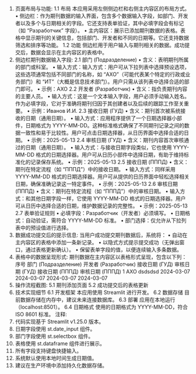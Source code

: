 1. 页面布局与功能:
1.1 布局
本应用采用左侧侧边栏和右侧主内容区的布局方式。
• 侧边栏：作为期刊数据的输入界面，包含多个数据输入字段，如部门、开发者以及多个与日期相关的字段。它还支持表单验证，其中必填字段会有标记（如 “Разработчик” 字段）。
• 主内容区：展示已添加期刊数据的表格。表格中显示期刊的关键信息，包括部门、开发者和不同的日期等。它还支持数据筛选和排序等功能。
1.2 功能
侧边栏用于用户输入与期刊相关的数据。成功提交后，数据会显示在主内容区的表格中。
2. 侧边栏期刊数据输入字段:
2.1 部门 (Подразделение)
• 含义：表明期刊所属的部门或科室。
• 输入方式：输入方式：用户可从下拉列表中选择预设选项，这些选项通常包括不同部门的名称，如 “АХО”（可能代表某个特定的行政或业务部门）和 “ИТ”（大概是信息技术部门）。用户只需从该列表中选择合适的部门即可。
• 示例：АХО
2.2 开发者 (Разработчик)
• 含义：指负责期刊内容的主要人员。
• 输入方式：这是一个文本输入字段，用户必须手动输入姓名。作为必填字段，它对于准确将期刊归因于其创建者以及后续的跟踪工作至关重要。
• 示例：Иванов И.И.
2.3 接收日期 (ГУД)
• 含义：期刊首次被系统接收的日期（通用日期）。
• 输入方式：应用程序提供了一个日期选择器小部件，日期格式为 YYYY-MM-DD。这种标准格式确保了不同期刊记录之间的数据一致性和易于比较性。用户可点击日期选择器，从日历界面中选择合适的日期。
• 示例：2025-05-13
2.4 审核日期 (ГУД)
• 含义：期刊内容首次审核通过的日期（通用日期）。
• 输入方式：与接收日期字段类似，它也使用 YYYY-MM-DD 格式的日期选择器。用户可从日历小部件中选择日期，有助于维持标准化的记录保存系统。
• 示例：2025-05-13
2.5 接收日期 (ПППД)
• 含义：期刊在特定流程（如 “ПППД”）中的接收日期。
• 输入方式：同样采用 YYYY-MM-DD 格式的日期选择器。用户可从提供的日历界面中轻松选择相关日期，确保准确记录这一特定事件。
• 示例：2025-05-13
2.6 审核日期 (ПППД)
• 含义：期刊在特定流程（如 “ПППД”）中的审核日期。
• 输入方式：和其他日期字段一样，它使用 YYYY-MM-DD 格式的日期选择器。用户可从日历中选择合适的日期，维护数据记录的完整性。
• 示例：2025-05-13
2.7 表单验证规则
• 必填字段：Разработчик（开发者）必须填写。
• 日期格式：自动验证，需符合 YYYY-MM-DD 标准。
• 部门选择：仅允许从下拉列表中的预设值进行选择。
3. 数据成功提交后的提示信息:
当用户成功提交期刊数据后，系统将：
• 自动在主内容区的表格中添加一条新记录。
• 以隐式方式提示提交成功（无弹出窗口，通过表格更新确认）。
• 保留表单字段的值，以便连续输入多条数据。
4. 表格中的数据呈现形式:
期刊数据在主内容区以表格形式呈现，包含以下列：
序号
部门 (Подразделение)
开发者 (Разработчик)
接收日期 (ГУД)
审核日期 (ГУД)
接收日期 (ПППД)
审核日期 (ПППД)
1
АХО
dsdsdsd
2024-03-07
2024-03-07
2024-03-07
2024-03-07
5. 操作流程截图:
5.1 期刊添加页面
5.2 成功提交后的表格更新
6. 技术实现细节
6.1 开发框架
本应用使用 Streamlit 进行开发。
6.2 数据存储
目前数据存储在内存中，建议未来连接数据库。
6.3 部署
应用在本地运行（localhost:8501）。
6.4 日期格式
使用的日期格式为 YYYY-MM-DD，符合 ISO 8601 标准。
注释:
1. 代码实现基于 Streamlit v1.25.0 版本。
2. 日期字段使用 st.date_input 组件。
3. 部门字段使用 st.selectbox 组件。
4. 表格使用 st.dataframe 组件进行展示。
5. 所有字段支持键盘快捷输入。
6. 系统默认使用本地时间生成日期值。
7. 建议在生产环境中添加持久化数据存储。
